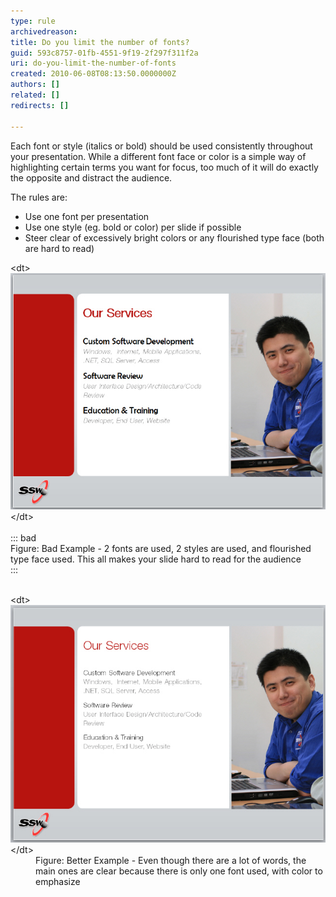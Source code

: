 ```yaml
---
type: rule
archivedreason: 
title: Do you limit the number of fonts?
guid: 593c8757-01fb-4551-9f19-2f297f311f2a
uri: do-you-limit-the-number-of-fonts
created: 2010-06-08T08:13:50.0000000Z
authors: []
related: []
redirects: []

---
```


Each font or style (italics or bold) should be used consistently throughout your presentation. While a different font face or color is a simple way of highlighting certain terms you want for focus, too much of it will do exactly the opposite and distract the audience.

The rules are:

* Use one font per presentation
* Use one style (eg. bold or color) per slide if possible
* Steer clear of excessively bright colors or any flourished type face (both are hard to read)


<!--endintro-->
<dl>    &lt;dt&gt;<img class="ms-rteCustom-ImageArea" alt="too many fonts used for headers" src="BadLimitFont.jpg"> &lt;/dt&gt;
    <br><br>::: bad<br>Figure: Bad Example - 2 fonts are used, 2 styles are used, and flourished type face used. This all makes your slide hard to read for the audience<br>:::<br><br></dl><dl>    &lt;dt&gt;<img class="ms-rteCustom-ImageArea" src="GoodLimitFont.jpg" alt=""> &lt;/dt&gt;
    <dd class="ms-rteCustom-FigureGood">Figure: Better Example - Even though there are a lot of words, the main ones are clear because there is only one font used, with color to emphasize</dd></dl>

